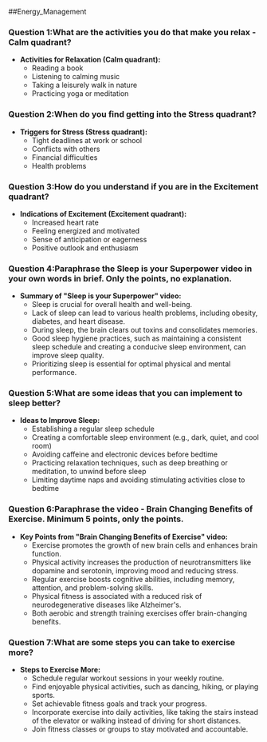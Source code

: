 ##Energy_Management
### Question 1:What are the activities you do that make you relax - Calm quadrant?
- **Activities for Relaxation (Calm quadrant):**
  - Reading a book
  - Listening to calming music
  - Taking a leisurely walk in nature
  - Practicing yoga or meditation

### Question 2:When do you find getting into the Stress quadrant?
- **Triggers for Stress (Stress quadrant):**
  - Tight deadlines at work or school
  - Conflicts with others
  - Financial difficulties
  - Health problems

### Question 3:How do you understand if you are in the Excitement quadrant?
- **Indications of Excitement (Excitement quadrant):**
  - Increased heart rate
  - Feeling energized and motivated
  - Sense of anticipation or eagerness
  - Positive outlook and enthusiasm

### Question 4:Paraphrase the Sleep is your Superpower video in your own words in brief. Only the points, no explanation.
- **Summary of "Sleep is your Superpower" video:**
  - Sleep is crucial for overall health and well-being.
  - Lack of sleep can lead to various health problems, including obesity, diabetes, and heart disease.
  - During sleep, the brain clears out toxins and consolidates memories.
  - Good sleep hygiene practices, such as maintaining a consistent sleep schedule and creating a conducive sleep environment, can improve sleep quality.
  - Prioritizing sleep is essential for optimal physical and mental performance.

### Question 5:What are some ideas that you can implement to sleep better?
- **Ideas to Improve Sleep:**
  - Establishing a regular sleep schedule
  - Creating a comfortable sleep environment (e.g., dark, quiet, and cool room)
  - Avoiding caffeine and electronic devices before bedtime
  - Practicing relaxation techniques, such as deep breathing or meditation, to unwind before sleep
  - Limiting daytime naps and avoiding stimulating activities close to bedtime

### Question 6:Paraphrase the video - Brain Changing Benefits of Exercise. Minimum 5 points, only the points.
- **Key Points from "Brain Changing Benefits of Exercise" video:**
  - Exercise promotes the growth of new brain cells and enhances brain function.
  - Physical activity increases the production of neurotransmitters like dopamine and serotonin, improving mood and reducing stress.
  - Regular exercise boosts cognitive abilities, including memory, attention, and problem-solving skills.
  - Physical fitness is associated with a reduced risk of neurodegenerative diseases like Alzheimer's.
  - Both aerobic and strength training exercises offer brain-changing benefits.

### Question 7:What are some steps you can take to exercise more?
- **Steps to Exercise More:**
  - Schedule regular workout sessions in your weekly routine.
  - Find enjoyable physical activities, such as dancing, hiking, or playing sports.
  - Set achievable fitness goals and track your progress.
  - Incorporate exercise into daily activities, like taking the stairs instead of the elevator or walking instead of driving for short distances.
  - Join fitness classes or groups to stay motivated and accountable.
